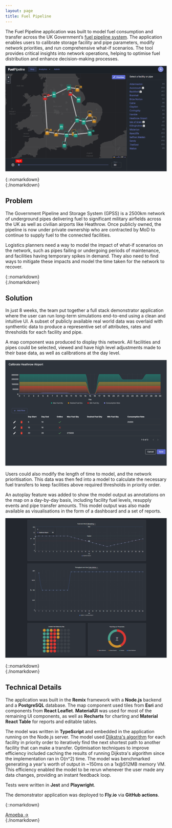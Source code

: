 ```yaml
---
layout: page
title: Fuel Pipeline
---
```


The Fuel Pipeline application was built to model fuel consumption and transfer across the UK Government’s [fuel pipeline system](https://en.wikipedia.org/wiki/Exolum_Pipeline_System). The application enables users to calibrate storage facility and pipe parameters, modify network priorities, and run comprehensive what-if scenarios. The tool provides critical insights into network operations, helping to optimise fuel distribution and enhance decision-making processes.

![Fuel Pipeline Auto Play](/projects/fuel-pipeline/auto-play.gif)

{::nomarkdown}
<br />
{:/nomarkdown}

## Problem

The Government Pipeline and Storage System (GPSS) is a 2500km network of underground pipes delivering fuel to significant military airfields across the UK as well as civilian airports like Heathrow. Once publicly owned, the pipeline is now under private ownership who are contracted by MoD to continue to supply fuel to the connected facilities.

Logistics planners need a way to model the impact of what-if scenarios on the network, such as pipes failing or undergoing periods of maintenance, and facilities having temporary spikes in demand. They also need to find ways to mitigate these impacts and model the time taken for the network to recover.

{::nomarkdown}
<br />
{:/nomarkdown}

## Solution

In just 8 weeks, the team put together a full stack demonstrator application where the user can run long-term simulations end-to-end using a clean and intuitive UI. A subset of publicly available real world data was overlaid with synthentic data to produce a representive set of attributes, rates and thresholds for each facility and pipe.

A map component was produced to display this network. All facilities and pipes could be selected, viewed and have high level adjustments made to their base data, as well as calibrations at the day level.

![Fuel Pipeline Auto Play](/projects/fuel-pipeline/calibration.png)

Users could also modify the length of time to model, and the network prioritisation. This data was then fed into a model to calculate the necessary fuel transfers to keep facilities above required thresholds in priority order.

An autoplay feature was added to show the model output as annotations on the map on a day-by-day basis, including facility fuel levels, resupply events and pipe transfer amounts. This model output was also made available as visualisations in the form of a dashboard and a set of reports.

![Fuel Pipeline Auto Play](/projects/fuel-pipeline/dashboard.png)

{::nomarkdown}
<br />
{:/nomarkdown}

## Technical Details

The application was built in the **Remix** framework with a **Node.js** backend and a **PostgreSQL** database. The map component used tiles from **Esri** and components from **React Leaflet**. **MaterialUI** was used for most of the remaining UI components, as well as **Recharts** for charting and **Material React Table** for reports and editable tables.

The model was written in **TypeScript** and embedded in the application running on the Node.js server. The model used [Dijkstra's algorithm](https://en.wikipedia.org/wiki/Dijkstra%27s_algorithm) for each facility in priority order to iteratively find the next shortest path to another facility that can make a transfer. Optimisation techniques to improve efficiency included caching the results of running Dijkstra's algorithm since the implementation ran in O(n^2) time. The model was benchmarked generating a year's worth of output in ~150ms on a 1x@512MB memory VM. This efficiency enabled the model to be rerun whenever the user made any data changes, providing an instant feedback loop.

Tests were written in **Jest** and **Playwright**.

The demonstrator application was deployed to **Fly.io** via **GitHub actions**.

{::nomarkdown}

<div class="project-pagination">
  <div />
    <a href="{{ site.baseurl }}/projects/amoeba">Amoeba →</a> 
  </div>
{:/nomarkdown}
